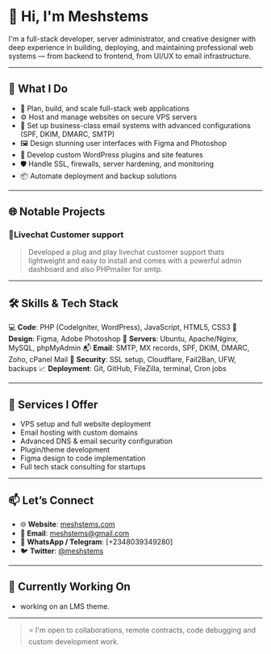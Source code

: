 # 👋 Hi, I'm Meshstems

I'm a full-stack developer, server administrator, and creative designer with deep experience in building, deploying, and maintaining professional web systems — from backend to frontend, from UI/UX to email infrastructure.

---

## 💼 What I Do

- 🧠 Plan, build, and scale full-stack web applications
- ⚙️ Host and manage websites on secure VPS servers
- 📧 Set up business-class email systems with advanced configurations (SPF, DKIM, DMARC, SMTP)
- 🖼️ Design stunning user interfaces with Figma and Photoshop
- 🔌 Develop custom WordPress plugins and site features
- 🛡️ Handle SSL, firewalls, server hardening, and monitoring
- 📦 Automate deployment and backup solutions

---

## 🌐 Notable Projects

### 🔹Livechat Customer support
> Developed a plug and play livechat customer support thats lightweight and easy to install and comes with a powerful admin dashboard and also PHPmailer for smtp. 

---

## 🛠️ Skills & Tech Stack
💻 **Code**: PHP (CodeIgniter, WordPress), JavaScript, HTML5, CSS3
🎨 **Design**: Figma, Adobe Photoshop
📡 **Servers**: Ubuntu, Apache/Nginx, MySQL, phpMyAdmin
📬 **Email**: SMTP, MX records, SPF, DKIM, DMARC, Zoho, cPanel Mail
🔐 **Security**: SSL setup, Cloudflare, Fail2Ban, UFW, backups
📈 **Deployment**: Git, GitHub, FileZilla, terminal, Cron jobs

---

## 🔧 Services I Offer

- VPS setup and full website deployment
- Email hosting with custom domains
- Advanced DNS & email security configuration
- Plugin/theme development
- Figma design to code implementation
- Full tech stack consulting for startups

---

## 📫 Let’s Connect

- 🌐 **Website**: [meshstems.com](https://meshstems.com)
- 📧 **Email**: [meshstems@gmail.com](mailto:meshstems@gmail.com)
- 📱 **WhatsApp / Telegram**: [+2348039349280]
- 🐦 **Twitter**: [@meshstems](https://twitter.com/meshstems)

---

## 🚀 Currently Working On

- working on an LMS theme. 

---

> ⭐ I'm open to collaborations, remote contracts, code debugging and custom development work.
